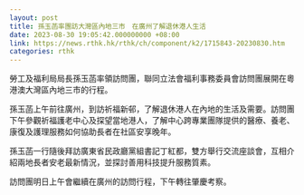 ```yaml
---
layout: post
title: 孫玉菡率團訪大灣區內地三市　在廣州了解退休港人生活
date: 2023-08-30 19:05:42.000000000 +08:00
link: https://news.rthk.hk/rthk/ch/component/k2/1715843-20230830.htm
categories: rthk
---
```


勞工及福利局局長孫玉菡率領訪問團，聯同立法會福利事務委員會訪問團展開在粵港澳大灣區內地三市的行程。

孫玉菡上午前往廣州，到訪祈福新邨，了解退休港人在內地的生活及需要。訪問團下午參觀祈福護老中心及探望當地港人，了解中心跨專業團隊提供的醫療、養老、康復及護理服務如何協助長者在社區安享晚年。

孫玉菡一行隨後拜訪廣東省民政廳黨組書記丁紅都，雙方舉行交流座談會，互相介紹兩地長者安老最新情況，並探討善用科技提升服務質素。

訪問團明日上午會繼續在廣州的訪問行程，下午轉往肇慶考察。
